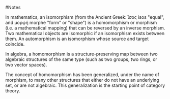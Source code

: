 #Notes

In mathematics, an isomorphism (from the Ancient Greek: ἴσος isos "equal", and μορφή morphe "form" or "shape") is a homomorphism or morphism (i.e. a mathematical mapping) that can be reversed by an inverse morphism. Two mathematical objects are isomorphic if an isomorphism exists between them. An automorphism is an isomorphism whose source and target coincide. 

In algebra, a homomorphism is a structure-preserving map between two algebraic structures of the same type (such as two groups, two rings, or two vector spaces). 

The concept of homomorphism has been generalized, under the name of morphism, to many other structures that either do not have an underlying set, or are not algebraic. This generalization is the starting point of category theory. 